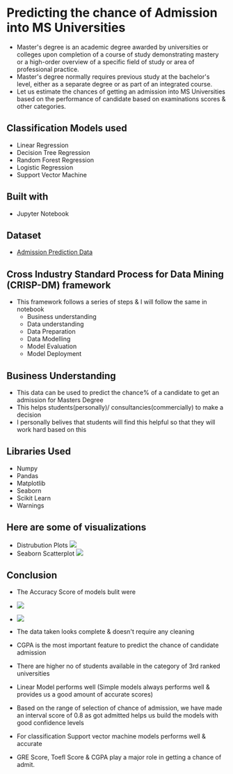# Predicting the chance of Admission into MS Universities
* Master's degree is an academic degree awarded by universities or colleges upon completion of a course of study demonstrating mastery or a high-order overview of a specific field of study or area of professional practice.
* Master's degree normally requires previous study at the bachelor's level, either as a separate degree or as part of an integrated course.
* Let us estimate the chances of getting an admission into MS Universities based on the performance of candidate based on examinations scores & other categories.

## Classification Models used
* Linear Regression
* Decision Tree Regression
* Random Forest Regression
* Logistic Regression
* Support Vector Machine

## Built with
* Jupyter Notebook

## Dataset
* [Admission Prediction Data](https://drive.google.com/open?id=1pk6KHH3c-KsVpuwWop-NAF00CIIDFBS9)

## Cross Industry Standard Process for Data Mining (CRISP-DM) framework
* This framework follows a series of steps & I will follow the same in notebook
    * Business understanding
    * Data understanding
    * Data Preparation
    * Data Modelling
    * Model Evaluation
    * Model Deployment
    
## Business Understanding
* This data can be used to predict the chance% of a candidate to get an admission for Masters Degree
* This helps students(personally)/ consultancies(commercially) to make a decision
* I personally belives that students will find this helpful so that they will work hard based on this
 
 ## Libraries Used
 
 * Numpy
 * Pandas
 * Matplotlib
 * Seaborn
 * Scikit Learn
 * Warnings
 
 ## Here are some of visualizations
 * Distrubution Plots
 ![](https://i.imgur.com/FTko7cR.png)
 * Seaborn Scatterplot
 ![](https://i.imgur.com/I1yO4pT.png)
 
 ## Conclusion
* The Accuracy Score of models bulit were

* ![](https://i.imgur.com/jC1OGa6.png)
* ![](https://i.imgur.com/mjgohMb.png)

* The data taken looks complete & doesn't require any cleaning
* CGPA is the most important feature to predict the chance of candidate admission
* There are higher no of students available in the category of 3rd ranked universities
* Linear Model performs well (Simple models always performs well & provides us a good amount of accurate scores)
* Based on the range of selection of chance of admission, we have made an interval score of 0.8 as got admitted helps us build the models with good confidence levels
* For classification Support vector machine models performs well & accurate
* GRE Score, Toefl Score & CGPA play a major role in getting a chance of admit.
